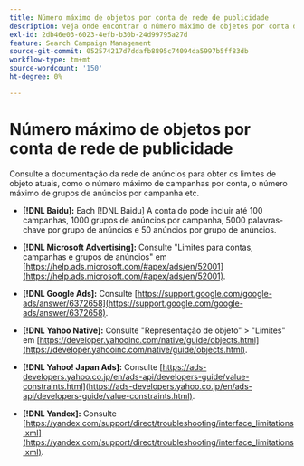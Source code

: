 ```yaml
---
title: Número máximo de objetos por conta de rede de publicidade
description: Veja onde encontrar o número máximo de objetos por conta de rede de publicidade.
exl-id: 2db46e03-6023-4efb-b30b-24d99795a27d
feature: Search Campaign Management
source-git-commit: 052574217d7ddafb8895c74094da5997b5ff83db
workflow-type: tm+mt
source-wordcount: '150'
ht-degree: 0%

---
```


# Número máximo de objetos por conta de rede de publicidade

Consulte a documentação da rede de anúncios para obter os limites de objeto atuais, como o número máximo de campanhas por conta, o número máximo de grupos de anúncios por campanha etc.

* **[!DNL Baidu]:** Each [!DNL Baidu] A conta do pode incluir até 100 campanhas, 1000 grupos de anúncios por campanha, 5000 palavras-chave por grupo de anúncios e 50 anúncios por grupo de anúncios.

* **[!DNL Microsoft Advertising]:** Consulte &quot;Limites para contas, campanhas e grupos de anúncios&quot; em [https://help.ads.microsoft.com/#apex/ads/en/52001](https://help.ads.microsoft.com/#apex/ads/en/52001).

* **[!DNL Google Ads]:** Consulte [https://support.google.com/google-ads/answer/6372658](https://support.google.com/google-ads/answer/6372658).

* **[!DNL Yahoo Native]:** Consulte &quot;Representação de objeto&quot; > &quot;Limites&quot; em [https://developer.yahooinc.com/native/guide/objects.html](https://developer.yahooinc.com/native/guide/objects.html).

* **[!DNL Yahoo! Japan Ads]:** Consulte [https://ads-developers.yahoo.co.jp/en/ads-api/developers-guide/value-constraints.html](https://ads-developers.yahoo.co.jp/en/ads-api/developers-guide/value-constraints.html).

* **[!DNL Yandex]:** Consulte [https://yandex.com/support/direct/troubleshooting/interface_limitations.xml](https://yandex.com/support/direct/troubleshooting/interface_limitations.xml).
